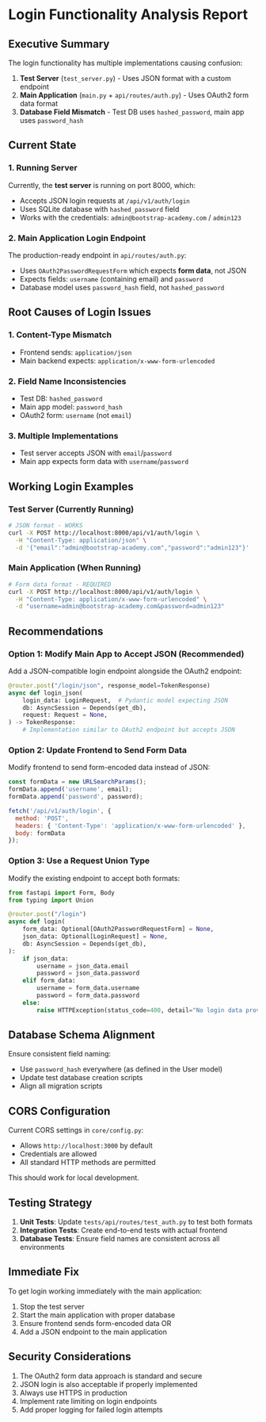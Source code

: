 # Login Functionality Analysis Report

## Executive Summary

The login functionality has multiple implementations causing confusion:

1. **Test Server** (`test_server.py`) - Uses JSON format with a custom endpoint
2. **Main Application** (`main.py` + `api/routes/auth.py`) - Uses OAuth2 form data format
3. **Database Field Mismatch** - Test DB uses `hashed_password`, main app uses `password_hash`

## Current State

### 1. Running Server
Currently, the **test server** is running on port 8000, which:
- Accepts JSON login requests at `/api/v1/auth/login`
- Uses SQLite database with `hashed_password` field
- Works with the credentials: `admin@bootstrap-academy.com` / `admin123`

### 2. Main Application Login Endpoint
The production-ready endpoint in `api/routes/auth.py`:
- Uses `OAuth2PasswordRequestForm` which expects **form data**, not JSON
- Expects fields: `username` (containing email) and `password`
- Database model uses `password_hash` field, not `hashed_password`

## Root Causes of Login Issues

### 1. **Content-Type Mismatch**
- Frontend sends: `application/json`
- Main backend expects: `application/x-www-form-urlencoded`

### 2. **Field Name Inconsistencies**
- Test DB: `hashed_password`
- Main app model: `password_hash`
- OAuth2 form: `username` (not `email`)

### 3. **Multiple Implementations**
- Test server accepts JSON with `email`/`password`
- Main app expects form data with `username`/`password`

## Working Login Examples

### Test Server (Currently Running)
```bash
# JSON format - WORKS
curl -X POST http://localhost:8000/api/v1/auth/login \
  -H "Content-Type: application/json" \
  -d '{"email":"admin@bootstrap-academy.com","password":"admin123"}'
```

### Main Application (When Running)
```bash
# Form data format - REQUIRED
curl -X POST http://localhost:8000/api/v1/auth/login \
  -H "Content-Type: application/x-www-form-urlencoded" \
  -d "username=admin@bootstrap-academy.com&password=admin123"
```

## Recommendations

### Option 1: Modify Main App to Accept JSON (Recommended)
Add a JSON-compatible login endpoint alongside the OAuth2 endpoint:

```python
@router.post("/login/json", response_model=TokenResponse)
async def login_json(
    login_data: LoginRequest,  # Pydantic model expecting JSON
    db: AsyncSession = Depends(get_db),
    request: Request = None,
) -> TokenResponse:
    # Implementation similar to OAuth2 endpoint but accepts JSON
```

### Option 2: Update Frontend to Send Form Data
Modify frontend to send form-encoded data instead of JSON:
```javascript
const formData = new URLSearchParams();
formData.append('username', email);
formData.append('password', password);

fetch('/api/v1/auth/login', {
  method: 'POST',
  headers: { 'Content-Type': 'application/x-www-form-urlencoded' },
  body: formData
});
```

### Option 3: Use a Request Union Type
Modify the existing endpoint to accept both formats:
```python
from fastapi import Form, Body
from typing import Union

@router.post("/login")
async def login(
    form_data: Optional[OAuth2PasswordRequestForm] = None,
    json_data: Optional[LoginRequest] = None,
    db: AsyncSession = Depends(get_db),
):
    if json_data:
        username = json_data.email
        password = json_data.password
    elif form_data:
        username = form_data.username
        password = form_data.password
    else:
        raise HTTPException(status_code=400, detail="No login data provided")
```

## Database Schema Alignment

Ensure consistent field naming:
- Use `password_hash` everywhere (as defined in the User model)
- Update test database creation scripts
- Align all migration scripts

## CORS Configuration

Current CORS settings in `core/config.py`:
- Allows `http://localhost:3000` by default
- Credentials are allowed
- All standard HTTP methods are permitted

This should work for local development.

## Testing Strategy

1. **Unit Tests**: Update `tests/api/routes/test_auth.py` to test both formats
2. **Integration Tests**: Create end-to-end tests with actual frontend
3. **Database Tests**: Ensure field names are consistent across all environments

## Immediate Fix

To get login working immediately with the main application:

1. Stop the test server
2. Start the main application with proper database
3. Ensure frontend sends form-encoded data OR
4. Add a JSON endpoint to the main application

## Security Considerations

1. The OAuth2 form data approach is standard and secure
2. JSON login is also acceptable if properly implemented
3. Always use HTTPS in production
4. Implement rate limiting on login endpoints
5. Add proper logging for failed login attempts